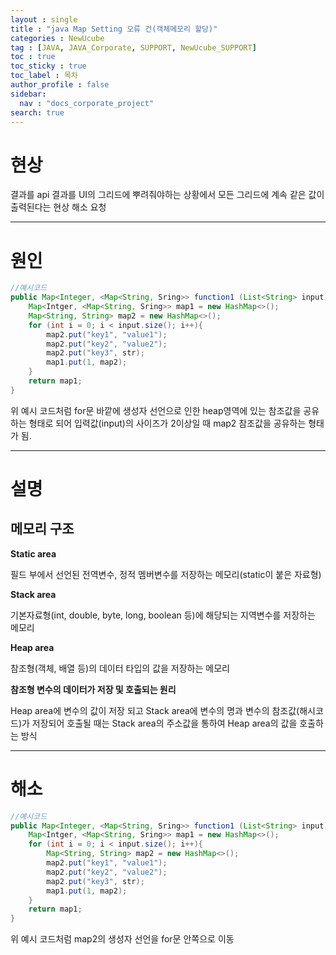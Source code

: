 ```yaml
---
layout : single
title : "java Map Setting 오류 건(객체메모리 할당)"
categories : NewUcube
tag : [JAVA, JAVA_Corporate, SUPPORT, NewUcube_SUPPORT]
toc : true
toc_sticky : true
toc_label : 목차
author_profile : false
sidebar:
  nav : "docs_corporate_project"
search: true
---
```

# 현상

결과를 api 결과를 UI의 그리드에 뿌려줘야하는 상황에서 모든 그리드에 계속 같은 값이 출력된다는 현상 해소 요청

---

# 원인

```java
//예시코드
public Map<Integer, <Map<String, Sring>> function1 (List<String> input){
    Map<Intger, <Map<String, Sring>> map1 = new HashMap<>();
    Map<String, String> map2 = new HashMap<>();
    for (int i = 0; i < input.size(); i++){
        map2.put("key1", "value1");
        map2.put("key2", "value2");
        map2.put("key3", str);
        map1.put(1, map2);
    }
    return map1;
}
```

 위 예시 코드처럼 for문 바깥에 생성자 선언으로 인한 heap영역에 있는 참조값을 공유하는 형태로 되어 입력값(input)의 사이즈가 2이상일 때 map2 참조값을 공유하는 형태가 됨.

---

# 설명

## 메모리 구조

**Static area**

필드 부에서 선언된 전역변수, 정적 멤버변수를 저장하는 메모리(static이 붙은 자료형)

**Stack area**

기본자료형(int, double, byte, long, boolean 등)에 해당되는 지역변수를 저장하는 메모리

**Heap area**

참조형(객체, 배열 등)의 데이터 타입의 값을 저장하는 메모리

**참조형 변수의 데이터가 저장 및 호출되는 원리**

Heap area에 변수의 값이 저장 되고 Stack area에 변수의 명과 변수의 참조값(해시코드)가 저장되어 호출될 때는 Stack area의 주소값을 통하여 Heap area의 값을 호출하는 방식

---

# 해소

```java
//예시코드
public Map<Integer, <Map<String, Sring>> function1 (List<String> input){
    Map<Intger, <Map<String, Sring>> map1 = new HashMap<>();
    for (int i = 0; i < input.size(); i++){
    	Map<String, String> map2 = new HashMap<>();
        map2.put("key1", "value1");
        map2.put("key2", "value2");
        map2.put("key3", str);
        map1.put(1, map2);
    }
    return map1;
}
```
위 예시 코드처럼 map2의 생성자 선언을 for문 안쪽으로 이동
